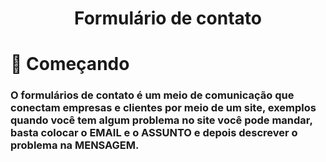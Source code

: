 <h1 align="center"> Formulário de contato </h1>
 <h1>🚀 Começando </h1>
<h3>O formulários de contato é um meio de comunicação que conectam empresas e clientes por meio de um site, exemplos quando você tem algum problema no site você pode mandar, basta colocar o EMAIL e o ASSUNTO e depois descrever o problema na MENSAGEM.</h3>